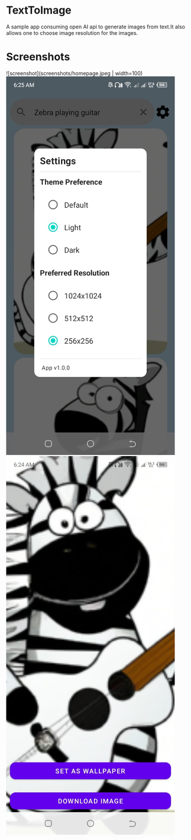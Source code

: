 # TextToImage
A sample app consuming open AI api to generate images from text.It also allows one to choose image resolution for the images.

# Screenshots

![screenshot](screenshots/homepage.jpeg | width=100)
![screenshot](screenshots/settings.jpeg)
![screenshot](screenshots/detailsPage.jpeg)
